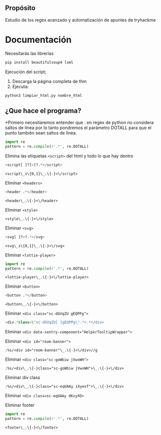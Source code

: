 ## Propósito
Estudio de los regex avanzado y automatización de apuntes de tryhackme

# Documentación 
Necesitarás las librerías

```sh
pip install beautifulsoup4 lxml
```

Ejecución del script;

1. Descarga la página completa de thm
2. Ejecuta:
```sh
python3 limpiar_html.py nombre_html
```

## ¿Que hace el programa? 

*Primero necesitaremos entender que . en regex de python no considera saltos de línea por lo tanto pondremos el parámetro DOTALL para que el punto también sean saltos de línea. 

```python
import re
pattern = re.compile(r'.*', re.DOTALL)
```

Elimina las etiquetas `<script>` del html y todo lo que hay dentro 

```python
<script[ ]?[>]?.*</script>
```

```vim
<script\_s\{0,1}\_.\{-}<\/script>
```

Eliminar ```<headers>```

```python
<header .*</header>
```

```vim
<header\_.\{-}<\/header>
```

Eliminar `<style>` 

```vim
<style\_.\{-}<\/style>
```

Eliminar `<svg>`

```python
<svg[ ]?>?.*</svg>
```

```vim
<svg\_s\{0,1}\_.\{-}<\/svg>
```

Eliminar `<lottie-player>`

```python
import re
pattern = re.compile(r'.*', re.DOTALL)
```

```vim
<lottie-player\_.\{-}<\/lottie-player>
```

Eliminar `<button>`

```python
<button .*</button>
```

```vim
<button\_.\{-}<\/button>
```

Eliminar `<div class="sc-dGVqZU gEQPPg">`

```python
<div.*class=\"sc-dGVqZU[ ]gEQPPg\".*>.*</div>
```

Eliminar `<div data-sentry-component="HelperTooltipWrapper">`

Eliminar `<div id="room-banner">`

```vim
:%s/<div id="room-banner"\_.\{-}<\/div>//g
```

Eliminar `<div class="sc-goWbiw jVwxWH">`

```vim
:%s/<div\_.\{-}class="sc-goWbiw jVwxWH">\_.\{-}<\/div>
```

Eliminar div class

```vim
:%s/<div\_.\{-}class="sc-eqUAAy iXyexf">\_.\{-}<\/div>
```

Eliminar `<div class=sc-eqUAAy dKvyXO>`

Eliminar footer
```python
import re
pattern = re.compile(r'.*', re.DOTALL)
```

```vim
<footer\_.\{-}<\/footer>
```

